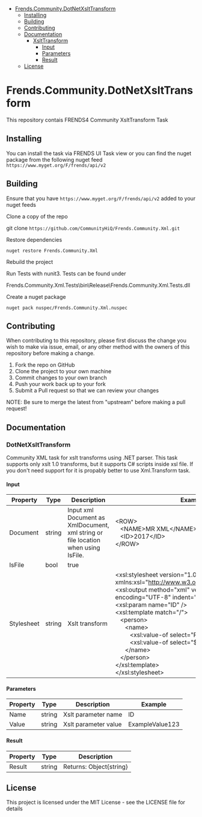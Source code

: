 - [Frends.Community.DotNetXsltTransform](#Frends.Community.DotNetXsltTransform)
   - [Installing](#installing)
   - [Building](#building)
   - [Contributing](#contributing)
   - [Documentation](#documentation)
      - [XsltTransform](#xslttransform)
		 - [Input](#input)
		 - [Parameters](#arameters)
		 - [Result](#result)
   - [License](#license)
       
# Frends.Community.DotNetXsltTransform
This repository contais FRENDS4 Community XsltTransform Task

## Installing
You can install the task via FRENDS UI Task view or you can find the nuget package from the following nuget feed
`https://www.myget.org/F/frends/api/v2`

## Building
Ensure that you have `https://www.myget.org/F/frends/api/v2` added to your nuget feeds

Clone a copy of the repo

git clone `https://github.com/CommunityHiQ/Frends.Community.Xml.git`

Restore dependencies

`nuget restore Frends.Community.Xml`

Rebuild the project

Run Tests with nunit3. Tests can be found under

Frends.Community.Xml.Tests\bin\Release\Frends.Community.Xml.Tests.dll

Create a nuget package

`nuget pack nuspec/Frends.Community.Xml.nuspec`

## Contributing
When contributing to this repository, please first discuss the change you wish to make via issue, email, or any other method with the owners of this repository before making a change.

1. Fork the repo on GitHub
2. Clone the project to your own machine
3. Commit changes to your own branch
4. Push your work back up to your fork
5. Submit a Pull request so that we can review your changes

NOTE: Be sure to merge the latest from "upstream" before making a pull request!

## Documentation

### DotNetXsltTransform

Community XML task for xslt transforms using .NET parser. This task supports only xslt 1.0 transforms, but it supports C# scripts inside xsl file. If you don't need support for it is propably better to use Xml.Transform task.

#### Input
| Property  | Type  | Description |Example|
|-----------|-------|-------------|-------|
| Document  | string | Input xml Document as XmlDocument, xml string or file location when using IsFile. | &lt;ROW&gt;<br>&nbsp;&nbsp;&nbsp;&lt;NAME&gt;MR XML&lt;/NAME&gt;<br>&nbsp;&nbsp;&nbsp;&lt;ID&gt;2017&lt;/ID&gt;<br>&lt;/ROW&gt;|
| IsFile	| bool	| true |
| Stylesheet  | string | Xslt transform | <xsl:stylesheet version="1.0" xmlns:xsl="http://www.w3.org/1999/XSL/Transform"><br>	<xsl:output method="xml" version="1.0" encoding="UTF-8" indent="yes" /> <br><xsl:param name="ID" /><br><xsl:template match="/"><br>&nbsp;&nbsp;&nbsp;&lt;person&gt;<br>&nbsp;&nbsp;&nbsp;&nbsp;&nbsp;&nbsp;&lt;name&gt;<br>&nbsp;&nbsp;&nbsp;&nbsp;&nbsp;&nbsp;&nbsp;&nbsp;&nbsp;<xsl:value-of select="ROW/NAME" /></name><br><name>&nbsp;&nbsp;&nbsp;&nbsp;&nbsp;&nbsp;&nbsp;&nbsp;&nbsp;<xsl:value-of select="$ID" /><br>&nbsp;&nbsp;&nbsp;&nbsp;&nbsp;&nbsp;&lt;/name&gt;<br>&nbsp;&nbsp;&nbsp;&lt;/person&gt;<br></xsl:template><br></xsl:stylesheet>|


#### Parameters
| Property  | Type  | Description |Example|
|-----------|-------|-------------|-------|
| Name  | string | Xslt parameter name |ID|
| Value| string | Xslt parameter value |ExampleValue123|

#### Result
| Property  | Type  | Description |
|-----------|-------|-------------|
| Result| string  |  Returns: Object{string} |

## License
This project is licensed under the MIT License - see the LICENSE file for details